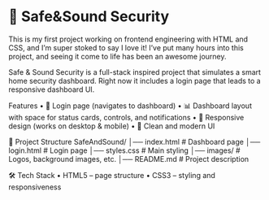 # 🏡 Safe&Sound Security

This is my first project working on frontend engineering with HTML and CSS, and I’m super stoked to say I love it!
I’ve put many hours into this project, and seeing it come to life has been an awesome journey.

Safe & Sound Security is a full-stack inspired project that simulates a smart home security dashboard.
Right now it includes a login page that leads to a responsive dashboard UI.

Features
	•	🔑 Login page (navigates to dashboard)
	•	📊 Dashboard layout with space for status cards, controls, and notifications
	•	🎨 Responsive design (works on desktop & mobile)
	•	🌙 Clean and modern UI

📂 Project Structure
    SafeAndSound/
    │── index.html        # Dashboard page
    │── login.html        # Login page
    │── styles.css        # Main styling
    │── images/           # Logos, background images, etc.
    │── README.md         # Project description

🛠️ Tech Stack
	•	HTML5 – page structure
	•	CSS3 – styling and responsiveness
